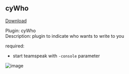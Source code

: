 ## cyWho
<a href="https://github.com/cydolo/cyPlugins/releases/tag/1.0" target="_blank">Download</a>

Plugin: cyWho  
Description: plugin to indicate who wants to write to you  

required: 
* start teamspeak with `-console` parameter  

![image](https://files.catbox.moe/97swxg.png)

